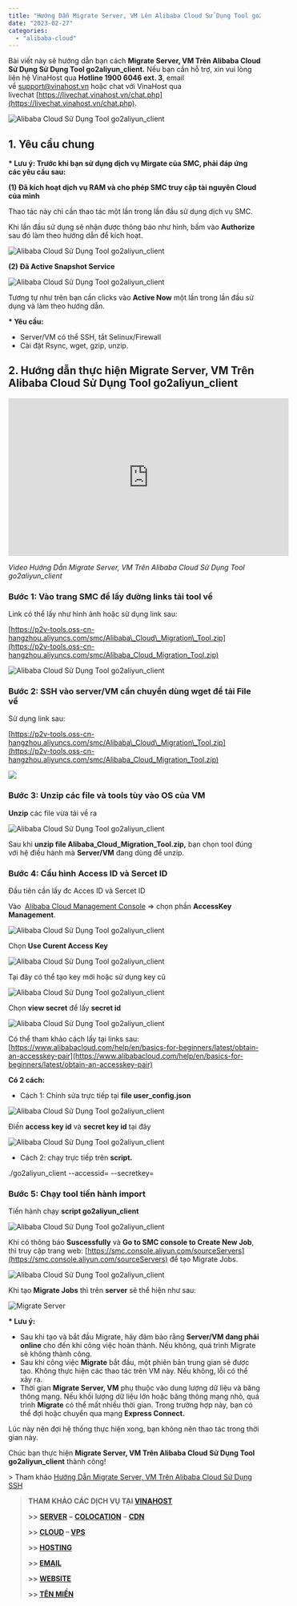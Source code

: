 ```yaml
---
title: "Hướng Dẫn Migrate Server, VM Lên Alibaba Cloud Sử Dụng Tool go2aliyun_client"
date: "2023-02-27"
categories: 
  - "alibaba-cloud"
---
```


Bài viết này sẽ hướng dẫn bạn cách **Migrate Server, VM Trên Alibaba Cloud Sử Dụng Sử Dụng Tool go2aliyun\_client.** Nếu bạn cần hỗ trợ, xin vui lòng liên hệ VinaHost qua **Hotline 1900 6046 ext. 3**, email về [support@vinahost.vn](mailto:support@vinahost.vn) hoặc chat với VinaHost qua livechat [https://livechat.vinahost.vn/chat.php](https://livechat.vinahost.vn/chat.php).

![Alibaba Cloud Sử Dụng Tool go2aliyun_client](images/migrate-server-vm-tren-alibaba-cloud-su-dung-ssh-0-1.png)

## 1\. Yêu cầu chung

**\* Lưu ý: Trước khi bạn sử dụng dịch vụ Mirgate của SMC, phải đáp ứng các yêu cầu sau:**

**(1) Đã kích hoạt dịch vụ RAM và cho phép SMC truy cập tài nguyên Cloud của mình**

Thao tác này chỉ cần thao tác một lần trong lần đầu sử dụng dịch vụ SMC.

Khi lần đầu sử dụng sẽ nhận được thông báo như hình, bấm vào **Authorize** sau đó làm theo hướng dẫn để kích hoạt.

![Alibaba Cloud Sử Dụng Tool go2aliyun_client](images/migrate-server-vm-tren-alibaba-cloud-su-dung-tool-go2aliyun_client-1.png)

**(2) Đã Active Snapshot Service**

![Alibaba Cloud Sử Dụng Tool go2aliyun_client](images/migrate-server-vm-tren-alibaba-cloud-su-dung-tool-go2aliyun_client-2.png)

Tương tự như trên bạn cần clicks vào **Active Now** một lần trong lần đầu sử dụng và làm theo hướng dẫn.

**\* Yêu cầu:**

- Server/VM có thể SSH, tắt Selinux/Firewall
- Cài đặt Rsync, wget, gzip, unzip.

## 2\. Hướng dẫn thực hiện Migrate Server, VM Trên Alibaba Cloud Sử Dụng Tool go2aliyun\_client

<iframe title="YouTube video player" src="https://www.youtube.com/embed/qHwJtFZbofs" width="560" height="315" frameborder="0" allowfullscreen="allowfullscreen" data-mce-fragment="1"><span data-mce-type="bookmark" style="display: inline-block; width: 0px; overflow: hidden; line-height: 0;" class="mce_SELRES_start">﻿</span><span data-mce-type="bookmark" style="display: inline-block; width: 0px; overflow: hidden; line-height: 0;" class="mce_SELRES_start">﻿</span></iframe>

_Video Hướng Dẫn Migrate Server, VM Trên Alibaba Cloud Sử Dụng Tool go2aliyun\_client_

### **Bước 1: Vào trang SMC để lấy đường links tải tool về**

Link có thể lấy như hình ảnh hoặc sử dụng link sau:

[https://p2v-tools.oss-cn-hangzhou.aliyuncs.com/smc/Alibaba\_Cloud\_Migration\_Tool.zip](https://p2v-tools.oss-cn-hangzhou.aliyuncs.com/smc/Alibaba_Cloud_Migration_Tool.zip)

![Alibaba Cloud Sử Dụng Tool go2aliyun_client](images/migrate-server-vm-tren-alibaba-cloud-su-dung-tool-go2aliyun_client-3.png)

### **Bước 2: SSH vào server/VM cần chuyển dùng wget để tải File về**

Sử dụng link sau:

[https://p2v-tools.oss-cn-hangzhou.aliyuncs.com/smc/Alibaba\_Cloud\_Migration\_Tool.zip](https://p2v-tools.oss-cn-hangzhou.aliyuncs.com/smc/Alibaba_Cloud_Migration_Tool.zip)

![](images/migrate-server-vm-tren-alibaba-cloud-su-dung-tool-go2aliyun_client-4.png)

### **Bước 3: Unzip các file và tools tùy vào OS của VM**

**Unzip** các file vừa tải về ra

![Alibaba Cloud Sử Dụng Tool go2aliyun_client](images/migrate-server-vm-tren-alibaba-cloud-su-dung-tool-go2aliyun_client-5.png)

Sau khi **unzip file Alibaba\_Cloud\_Migration\_Tool.zip,** bạn chọn tool đúng với hệ điều hành mà **Server/VM** đang dùng để unzip.

### **Bước 4: Cấu hình Access ID và Sercet ID**

Đầu tiên cần lấy đc Acces ID và Sercet ID

Vào  [Alibaba Cloud Management Console](https://home-intl.console.aliyun.com/) \=> chọn phần **AccessKey Management**.

![Alibaba Cloud Sử Dụng Tool go2aliyun_client](images/migrate-server-vm-tren-alibaba-cloud-su-dung-tool-go2aliyun_client-6.png)

Chọn **Use Curent Access Key**

![Alibaba Cloud Sử Dụng Tool go2aliyun_client](images/migrate-server-vm-tren-alibaba-cloud-su-dung-tool-go2aliyun_client-7.png)

Tại đây có thể tạo key mới hoặc sử dụng key cũ

![Alibaba Cloud Sử Dụng Tool go2aliyun_client](images/migrate-server-vm-tren-alibaba-cloud-su-dung-tool-go2aliyun_client-8.png)

Chọn **view secret** để lấy **secret id**

![Alibaba Cloud Sử Dụng Tool go2aliyun_client](images/migrate-server-vm-tren-alibaba-cloud-su-dung-tool-go2aliyun_client-9.png)

Có thể tham khảo cách lấy tại links sau: [https://www.alibabacloud.com/help/en/basics-for-beginners/latest/obtain-an-accesskey-pair](https://www.alibabacloud.com/help/en/basics-for-beginners/latest/obtain-an-accesskey-pair)

**Có 2 cách:**

- Cách 1: Chỉnh sửa trực tiếp tại **file user\_config.json**

![Alibaba Cloud Sử Dụng Tool go2aliyun_client](images/migrate-server-vm-tren-alibaba-cloud-su-dung-tool-go2aliyun_client-10.png)

Điền **access key id** và **secret key id** tại đây

![Alibaba Cloud Sử Dụng Tool go2aliyun_client](images/migrate-server-vm-tren-alibaba-cloud-su-dung-tool-go2aliyun_client-11.png)

- Cách 2: chạy trực tiếp trên **script.**

./go2aliyun\_client --accessid=<AccessKey ID> --secretkey=<AccessKey Secret>

### **Bước 5: Chạy tool tiến hành import**

Tiến hành chạy **script go2aliyun\_client**

![Alibaba Cloud Sử Dụng Tool go2aliyun_client](images/migrate-server-vm-tren-alibaba-cloud-su-dung-tool-go2aliyun_client-12.png)

Khi có thông báo **Suscessfully** và **Go to SMC console to Create New Job**, thì truy cập trang web: [https://smc.console.aliyun.com/sourceServers](https://smc.console.aliyun.com/sourceServers) để tạo Migrate Jobs.

![Alibaba Cloud Sử Dụng Tool go2aliyun_client](images/migrate-server-vm-tren-alibaba-cloud-su-dung-tool-go2aliyun_client-13.png)

Khi tạo **Migrate Jobs** thì trên **server** sẽ thể hiện như sau:

![Migrate Server](images/migrate-server-vm-tren-alibaba-cloud-su-dung-tool-go2aliyun_client-14.png)

**\* Lưu ý:**

- Sau khi tạo và bắt đầu Migrate, hãy đảm bảo rằng **Server/VM đang phải online** cho đến khi công việc hoàn thành. Nếu không, quá trình Migrate sẽ không thành công.
- Sau khi công việc **Migrate** bắt đầu, một phiên bản trung gian sẽ được tạo. Không thực hiện các thao tác trên VM này. Nếu không, lỗi có thể xảy ra.
- Thời gian **Migrate Server, VM** phụ thuộc vào dung lượng dữ liệu và băng thông mạng. Nếu khối lượng dữ liệu lớn hoặc băng thông mạng nhỏ, quá trình **Migrate** có thể mất nhiều thời gian. Trong trường hợp này, bạn có thể đợi hoặc chuyển qua mạng **Express Connect.**

Lúc này nên đợi hệ thống thực hiện xong, bạn không nên thao tác trong thời gian này.

Chúc bạn thực hiện **Migrate Server, VM Trên Alibaba Cloud Sử Dụng Tool go2aliyun\_client** thành công!

\> Tham khảo [Hướng Dẫn Migrate Server, VM Trên Alibaba Cloud Sử Dụng SSH](https://kb.vinahost.vn/migrate-server-vm-tren-alibaba-cloud-su-dung-ssh/)

> **THAM KHẢO CÁC DỊCH VỤ TẠI [VINAHOST](https://kb.vinahost.vn/)**
> 
> **\>>** [**SERVER**](https://vinahost.vn/thue-may-chu-rieng/) **–** [**COLOCATION**](https://vinahost.vn/colocation.html) – [**CDN**](https://vinahost.vn/dich-vu-cdn-chuyen-nghiep)
> 
> **\>> [CLOUD](https://vinahost.vn/cloud-server-gia-re/) – [VPS](https://vinahost.vn/vps-ssd-chuyen-nghiep/)**
> 
> **\>> [HOSTING](https://vinahost.vn/wordpress-hosting)**
> 
> **\>> [EMAIL](https://vinahost.vn/email-hosting)**
> 
> **\>> [WEBSITE](http://vinawebsite.vn/)**
> 
> **\>> [TÊN MIỀN](https://vinahost.vn/ten-mien-gia-re/)**
